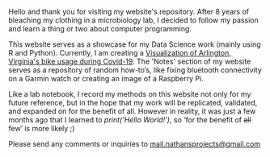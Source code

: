 Hello and thank you for visiting my website's repository. After 8 years of bleaching my clothing in a microbiology lab, I decided to follow my passion and learn a thing or two about computer programming. 

This website serves as a showcase for my Data Science work (mainly using R and Python). Currently, I am creating a [Visualization of Arlington, Virginia's bike usage during Covid-19](https://nathansprojects.com/posts/arlington_bike_visualizations/part_1_the_plan.html). The 'Notes' section of my website serves as a repository of random how-to’s, like fixing bluetooth connectivity on a Garmin watch or creating an image of a Raspberry Pi. 

Like a lab notebook, I record my methods on this website not only for my future reference, but in the hope that my work will be replicated, validated, and expanded on for the benefit of all. However in reality, it was just a few months ago that I learned to *print(‘Hello World!’)*, so ‘for the benefit of ~~all~~ few’ is more likely ;)

Please send any comments or inquiries to [mail.nathansprojects@gmail.com](mailto:mail.nathansprojects@gmail.com)